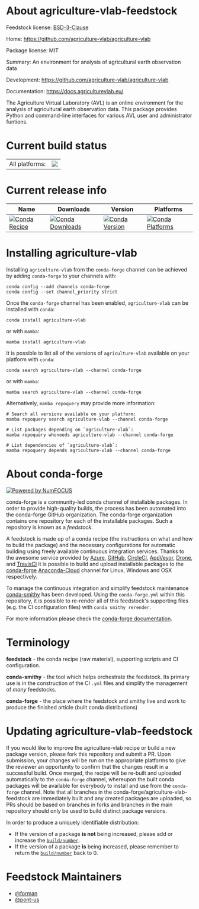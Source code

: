 About agriculture-vlab-feedstock
================================

Feedstock license: [BSD-3-Clause](https://github.com/conda-forge/agriculture-vlab-feedstock/blob/main/LICENSE.txt)

Home: https://github.com/agriculture-vlab/agriculture-vlab

Package license: MIT

Summary: An environment for analysis of agricultural earth observation data

Development: https://github.com/agriculture-vlab/agriculture-vlab

Documentation: https://docs.agriculturevlab.eu/

The Agriculture Virtual Laboratory (AVL) is an online environment for the
analysis of agricultural earth observation data. This package provides
Python and command-line interfaces for various AVL user and administrator
funtions.


Current build status
====================


<table><tr><td>All platforms:</td>
    <td>
      <a href="https://dev.azure.com/conda-forge/feedstock-builds/_build/latest?definitionId=15763&branchName=main">
        <img src="https://dev.azure.com/conda-forge/feedstock-builds/_apis/build/status/agriculture-vlab-feedstock?branchName=main">
      </a>
    </td>
  </tr>
</table>

Current release info
====================

| Name | Downloads | Version | Platforms |
| --- | --- | --- | --- |
| [![Conda Recipe](https://img.shields.io/badge/recipe-agriculture--vlab-green.svg)](https://anaconda.org/conda-forge/agriculture-vlab) | [![Conda Downloads](https://img.shields.io/conda/dn/conda-forge/agriculture-vlab.svg)](https://anaconda.org/conda-forge/agriculture-vlab) | [![Conda Version](https://img.shields.io/conda/vn/conda-forge/agriculture-vlab.svg)](https://anaconda.org/conda-forge/agriculture-vlab) | [![Conda Platforms](https://img.shields.io/conda/pn/conda-forge/agriculture-vlab.svg)](https://anaconda.org/conda-forge/agriculture-vlab) |

Installing agriculture-vlab
===========================

Installing `agriculture-vlab` from the `conda-forge` channel can be achieved by adding `conda-forge` to your channels with:

```
conda config --add channels conda-forge
conda config --set channel_priority strict
```

Once the `conda-forge` channel has been enabled, `agriculture-vlab` can be installed with `conda`:

```
conda install agriculture-vlab
```

or with `mamba`:

```
mamba install agriculture-vlab
```

It is possible to list all of the versions of `agriculture-vlab` available on your platform with `conda`:

```
conda search agriculture-vlab --channel conda-forge
```

or with `mamba`:

```
mamba search agriculture-vlab --channel conda-forge
```

Alternatively, `mamba repoquery` may provide more information:

```
# Search all versions available on your platform:
mamba repoquery search agriculture-vlab --channel conda-forge

# List packages depending on `agriculture-vlab`:
mamba repoquery whoneeds agriculture-vlab --channel conda-forge

# List dependencies of `agriculture-vlab`:
mamba repoquery depends agriculture-vlab --channel conda-forge
```


About conda-forge
=================

[![Powered by
NumFOCUS](https://img.shields.io/badge/powered%20by-NumFOCUS-orange.svg?style=flat&colorA=E1523D&colorB=007D8A)](https://numfocus.org)

conda-forge is a community-led conda channel of installable packages.
In order to provide high-quality builds, the process has been automated into the
conda-forge GitHub organization. The conda-forge organization contains one repository
for each of the installable packages. Such a repository is known as a *feedstock*.

A feedstock is made up of a conda recipe (the instructions on what and how to build
the package) and the necessary configurations for automatic building using freely
available continuous integration services. Thanks to the awesome service provided by
[Azure](https://azure.microsoft.com/en-us/services/devops/), [GitHub](https://github.com/),
[CircleCI](https://circleci.com/), [AppVeyor](https://www.appveyor.com/),
[Drone](https://cloud.drone.io/welcome), and [TravisCI](https://travis-ci.com/)
it is possible to build and upload installable packages to the
[conda-forge](https://anaconda.org/conda-forge) [Anaconda-Cloud](https://anaconda.org/)
channel for Linux, Windows and OSX respectively.

To manage the continuous integration and simplify feedstock maintenance
[conda-smithy](https://github.com/conda-forge/conda-smithy) has been developed.
Using the ``conda-forge.yml`` within this repository, it is possible to re-render all of
this feedstock's supporting files (e.g. the CI configuration files) with ``conda smithy rerender``.

For more information please check the [conda-forge documentation](https://conda-forge.org/docs/).

Terminology
===========

**feedstock** - the conda recipe (raw material), supporting scripts and CI configuration.

**conda-smithy** - the tool which helps orchestrate the feedstock.
                   Its primary use is in the construction of the CI ``.yml`` files
                   and simplify the management of *many* feedstocks.

**conda-forge** - the place where the feedstock and smithy live and work to
                  produce the finished article (built conda distributions)


Updating agriculture-vlab-feedstock
===================================

If you would like to improve the agriculture-vlab recipe or build a new
package version, please fork this repository and submit a PR. Upon submission,
your changes will be run on the appropriate platforms to give the reviewer an
opportunity to confirm that the changes result in a successful build. Once
merged, the recipe will be re-built and uploaded automatically to the
`conda-forge` channel, whereupon the built conda packages will be available for
everybody to install and use from the `conda-forge` channel.
Note that all branches in the conda-forge/agriculture-vlab-feedstock are
immediately built and any created packages are uploaded, so PRs should be based
on branches in forks and branches in the main repository should only be used to
build distinct package versions.

In order to produce a uniquely identifiable distribution:
 * If the version of a package **is not** being increased, please add or increase
   the [``build/number``](https://docs.conda.io/projects/conda-build/en/latest/resources/define-metadata.html#build-number-and-string).
 * If the version of a package **is** being increased, please remember to return
   the [``build/number``](https://docs.conda.io/projects/conda-build/en/latest/resources/define-metadata.html#build-number-and-string)
   back to 0.

Feedstock Maintainers
=====================

* [@forman](https://github.com/forman/)
* [@pont-us](https://github.com/pont-us/)

